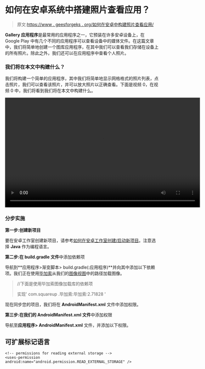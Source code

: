# 如何在安卓系统中搭建照片查看应用？

> 原文:[https://www . geesforgeks . org/如何在安卓中构建照片查看应用/](https://www.geeksforgeeks.org/how-to-build-a-photo-viewing-application-in-android/)

**Gallery 应用程序**是最常用的应用程序之一，它预装在许多安卓设备上，在 Google Play 中有几个不同的应用程序可以查看设备中的媒体文件。在这篇文章中，我们将简单地创建一个图库应用程序，在其中我们可以查看我们存储在设备上的所有照片。除此之外，我们还可以在应用程序中查看个人照片。

### 我们将在本文中构建什么？

我们将构建一个简单的应用程序，其中我们将简单地显示网格格式的照片列表，点击照片，我们可以查看该照片，并可以放大照片以正确查看。下面是视频 0，在视频 0 中，我们将看到我们将在本文中构建什么。

<video class="wp-video-shortcode" id="video-575535-1" width="640" height="360" preload="metadata" controls=""><source type="video/mp4" src="https://media.geeksforgeeks.org/wp-content/uploads/20210316161357/20210316_161245.mp4?_=1">[https://media.geeksforgeeks.org/wp-content/uploads/20210316161357/20210316_161245.mp4](https://media.geeksforgeeks.org/wp-content/uploads/20210316161357/20210316_161245.mp4)</video>

### **分步实施**

**第一步:创建新项目**

要在安卓工作室创建新项目，请参考[如何在安卓工作室创建/启动新项目](https://www.geeksforgeeks.org/android-how-to-create-start-a-new-project-in-android-studio/)。注意选择 **Java** 作为编程语言。

**第二步:在 build.gradle 文件**中添加依赖项

导航到**应用程序>渐变脚本> build.gradle(:应用程序)**并向其中添加以下依赖项。我们正在使用[毕加索](https://www.geeksforgeeks.org/how-to-use-picasso-image-loader-library-in-android/)从我们的[图像视图](https://www.geeksforgeeks.org/imageview-in-android-with-example/)中的路径加载图像。

> //下面是使用毕加索图像加载库的依赖项
> 
> 实现' com.squareup .毕加索:毕加索:2.71828 '

现在同步您的项目，我们将在 **AndroidManifest.xml** 文件中添加权限。

**第三步:在我们的 AndroidManifest.xml 文件**中添加权限

导航至**应用程序> AndroidManifest.xml** 文件，并添加以下权限。

## 可扩展标记语言

```
<!-- permissions for reading external storage -->
<uses-permission android:name="android.permission.READ_EXTERNAL_STORAGE" />
```